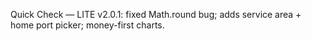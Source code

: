Quick Check — LITE v2.0.1: fixed Math.round bug; adds service area + home port picker; money-first charts.